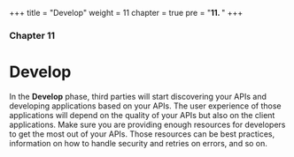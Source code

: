 +++
title = "Develop"
weight = 11
chapter = true
pre = "<b>11. </b>"
+++

### Chapter 11

# Develop

In the **Develop** phase, third parties will start discovering your APIs and developing applications based on your APIs. The user experience of those applications will depend on the quality of your APIs but also on the client applications. Make sure you are providing enough resources for developers to get the most out of your APIs. Those resources can be best practices, information on how to handle security and retries on errors, and so on.
